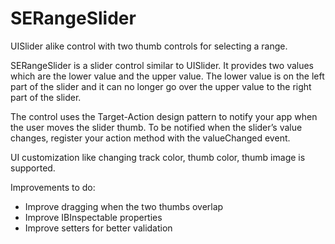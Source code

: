 # SERangeSlider

UISlider alike control with two thumb controls for selecting a range.

SERangeSlider is a slider control similar to UISlider. It provides two values which are the lower value and the upper value. The lower value is on the left part of the slider and it can no longer go over the upper value to the right part of the slider.
 
The control uses the Target-Action design pattern to notify your app when the user moves the slider thumb. To be notified when the slider’s value changes, register your action method with the valueChanged event.
 
UI customization like changing track color, thumb color, thumb image is supported.

Improvements to do:

- Improve dragging when the two thumbs overlap
- Improve IBInspectable properties
- Improve setters for better validation
